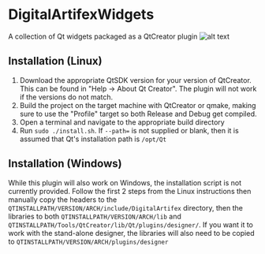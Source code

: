 # DigitalArtifexWidgets
A collection of Qt widgets packaged as a QtCreator plugin
![alt text](https://github.com/DigitalArtifex/DigitalArtifexWidgets/blob/main/images/complete.png)

## Installation (Linux)
1) Download the appropriate QtSDK version for your version of QtCreator. This can be found in "Help -> About Qt Creator". The plugin will not work if the versions do not match.
2) Build the project on the target machine with QtCreator or qmake, making sure to use the "Profile" target so both Release and Debug get compiled.
3) Open a terminal and navigate to the appropriate build directory
4) Run `sudo ./install.sh`. If `--path=` is not supplied or blank, then it is assumed that Qt's installation path is `/opt/Qt`

## Installation (Windows)
While this plugin will also work on Windows, the installation script is not currently provided. Follow the first 2 steps from the Linux instructions then manually copy the headers to the `QTINSTALLPATH/VERSION/ARCH/include/DigitalArtifex` directory, then the libraries to both `QTINSTALLPATH/VERSION/ARCH/lib` and `QTINSTALLPATH/Tools/QtCreator/lib/Qt/plugins/designer/`. If you want it to work with the stand-alone designer, the libraries will also need to be copied to `QTINSTALLPATH/VERSION/ARCH/plugins/designer`
